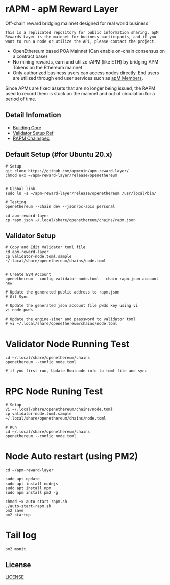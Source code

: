 # rAPM - apM Reward Layer
Off-chain reward bridging mainnet designed for real world business

`This is a replicated repository for public information sharing. apM Rewards Layer is the mainnet for business participants, and if you want to run a node or utilize the API, please contact the project.`

- OpenEthereum based POA Mainnet (Can enable on-chain consensus on a contract base)
- No mining rewards, earn and utilize rAPM (like ETH) by bridging APM Tokens on the Ethereum mainnet
- Only authorized business users can access nodes directly. End users are utilized through end user services such as [apM Members](https://apm-members.com/).

Since APMs are fixed assets that are no longer being issued, the RAPM used to record them is stuck on the mainnet and out of circulation for a period of time.


## Detail Infomation
- [Building Core](./core/README.md)
- [Validator Setup Ref](https://openethereum.github.io/Validator-Set-Tutorial-1)
- [RAPM Chainspec](./chainspec/genesis.json)


## Default Setup (#for Ubuntu 20.x)
```
# Setup
git clone https://github.com/apmcoin/apm-reward-layer/
chmod u+x ~/apm-reward-layer/release/openethereum


# Global link
sudo ln -s ~/apm-reward-layer/release/openethereum /usr/local/bin/

# Testing
openethereum --chain dev --jsonrpc-apis personal

cd apm-reward-layer
cp rapm.json ~/.local/share/openethereum/chains/rapm.json
```

## Validator Setup
```
# Copy and Edit Validator toml file
cd apm-reward-layer
cp validator-node.toml.sample ~/.local/share/openethereum/chains/node.toml


# Create EVM Account
openethereum --config validator-node.toml --chain rapm.json account new

# Update the generated public address to rapm.json
# Git Sync

# Update the generated json account file pwds key using vi
vi node.pwds

# Update the engine-siner and paassword to validator toml
# vi ~/.local/share/openethereum/chains/node.toml

```


# Validator Node Running Test
```
cd ~/.local/share/openethereum/chains
openethereum --config node.toml

# if you first run, Update Bootnode info to toml file and sync
```

# RPC Node Runing Test
```
# Setup
vi ~/.local/share/openethereum/chains/node.toml
cp validator-node.toml.sample ~/.local/share/openethereum/chains/node.toml

# Run
cd ~/.local/share/openethereum/chains
openethereum --config node.toml
```

# Node Auto restart (using PM2)
```
cd ~/apm-reward-layer

sudo apt update
sudo apt install nodejs
sudo apt install npm
sudo npm install pm2 -g

chmod +x auto-start-rapm.sh
./auto-start-rapm.sh
pm2 save
pm2 startup
```

# Tail log
```
pm2 monit
```

## License
[LICENSE](./openethereum/LICENSE)
